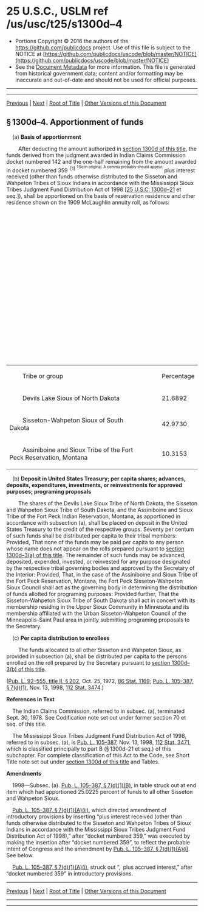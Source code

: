 ---
---

# 25 U.S.C., USLM ref /us/usc/t25/s1300d–4

* Portions Copyright © 2016 the authors of the https://github.com/publicdocs project.
  Use of this file is subject to the NOTICE at [https://github.com/publicdocs/uscode/blob/master/NOTICE](https://github.com/publicdocs/uscode/blob/master/NOTICE)
* See the [Document Metadata](././../../../../../..//README.md) for more information.
  This file is generated from historical government data; content and/or formatting may be inaccurate and out-of-date and should not be used for official purposes.

----------
----------

[Previous](./../../../../../..//us/usc/t25/ch14/schLXXV/ptA/m__us_usc_t25_s1300d–3.md) | [Next](./../../../../../..//us/usc/t25/ch14/schLXXV/ptA/m__us_usc_t25_s1300d–5.md) | [Root of Title](./../../../../../../) | [Other Versions of this Document](https://publicdocs.github.io/go/links?ns=uslm&ref=%2Fus%2Fusc%2Ft25%2Fs1300d%E2%80%934)

## § 1300d–4. Apportionment of funds

    (a) __Basis of apportionment__ 

        After deducting the amount authorized in [section 1300d of this title][/us/usc/t25/s1300d], the funds derived from the judgment awarded in Indian Claims Commission docket numbered 142 and the one-half remaining from the amount awarded in docket numbered 359  <sup>\[1\]</sup>  <sup><sup> 1 So in original. A comma probably should appear. </sup></sup>  plus interest received (other than funds otherwise distributed to the Sisseton and Wahpeton Tribes of Sioux Indians in accordance with the Mississippi Sioux Tribes Judgment Fund Distribution Act of 1998 \[[25 U.S.C. 1300d–21][/us/usc/t25/s1300d–21] et seq.\]), shall be apportioned on the basis of reservation residence and other residence shown on the 1909 McLaughlin annuity roll, as follows:

<table>

          <tr>

            <td> 

        Tribe or group  </td>

            <td> 

        Percentage  </td>

  </tr>

          <tr>

            <td> 

        Devils Lake Sioux of North Dakota  </td>

            <td> 

        21.6892  </td>

  </tr>

          <tr>

            <td> 

        Sisseton-Wahpeton Sioux of South Dakota  </td>

            <td> 

        42.9730  </td>

  </tr>

          <tr>

            <td> 

        Assiniboine and Sioux Tribe of the Fort Peck Reservation, Montana  </td>

            <td> 

        10.3153  </td>

  </tr>

        </table>

    (b) __Deposit in United States Treasury; per capita shares; advances, deposits, expenditures, investments, or reinvestments for approved purposes; programing proposals__ 

        The shares of the Devils Lake Sioux Tribe of North Dakota, the Sisseton and Wahpeton Sioux Tribe of South Dakota, and the Assiniboine and Sioux Tribe of the Fort Peck Indian Reservation, Montana, as apportioned in accordance with subsection (a), shall be placed on deposit in the United States Treasury to the credit of the respective groups. Seventy per centum of such funds shall be distributed per capita to their tribal members: Provided, That none of the funds may be paid per capita to any person whose name does not appear on the rolls prepared pursuant to [section 1300d–3(a) of this title][/us/usc/t25/s1300d–3/a]. The remainder of such funds may be advanced, deposited, expended, invested, or reinvested for any purpose designated by the respective tribal governing bodies and approved by the Secretary of the Interior: Provided, That, in the case of the Assiniboine and Sioux Tribe of the Fort Peck Reservation, Montana, the Fort Peck Sisseton-Wahpeton Sioux Council shall act as the governing body in determining the distribution of funds allotted for programing purposes: Provided further, That the Sisseton-Wahpeton Sioux Tribe of South Dakota shall act in concert with its membership residing in the Upper Sioux Community in Minnesota and its membership affiliated with the Urban Sisseton-Wahpeton Council of the Minneapolis-Saint Paul area in jointly submitting programing proposals to the Secretary.

    (c) __Per capita distribution to enrollees__ 

        The funds allocated to all other Sisseton and Wahpeton Sioux, as provided in subsection (a), shall be distributed per capita to the persons enrolled on the roll prepared by the Secretary pursuant to [section 1300d–3(b) of this title][/us/usc/t25/s1300d–3/b].

([Pub. L. 92–555, title II, § 202][/us/pl/92/555/s202], Oct. 25, 1972, [86 Stat. 1169][/us/stat/86/1169]; [Pub. L. 105–387, § 7(d)(1)][/us/pl/105/387/s7/d/1], Nov. 13, 1998, [112 Stat. 3474][/us/stat/112/3474].)

 __References in Text__ 

    The Indian Claims Commission, referred to in subsec. (a), terminated Sept. 30, 1978. See Codification note set out under former section 70 et seq. of this title.

    The Mississippi Sioux Tribes Judgment Fund Distribution Act of 1998, referred to in subsec. (a), is [Pub. L. 105–387][/us/pl/105/387], Nov. 13, 1998, [112 Stat. 3471][/us/stat/112/3471], which is classified principally to part B (§ 1300d–21 et seq.) of this subchapter. For complete classification of this Act to the Code, see Short Title note set out under [section 1300d of this title][/us/usc/t25/s1300d] and Tables.

 __Amendments__ 

    1998—Subsec. (a). [Pub. L. 105–387, § 7(d)(1)(B)][/us/pl/105/387/s7/d/1/B], in table struck out at end item which had apportioned 25.0225 percent of funds to all other Sisseton and Wahpeton Sioux.

    [Pub. L. 105–387, § 7(d)(1)(A)(ii)][/us/pl/105/387/s7/d/1/A/ii], which directed amendment of introductory provisions by inserting “plus interest received (other than funds otherwise distributed to the Sisseton and Wahpeton Tribes of Sioux Indians in accordance with the Mississippi Sioux Tribes Judgment Fund Distribution Act of 1998),” after “docket numbered 359,” was executed by making the insertion after “docket numbered 359”, to reflect the probable intent of Congress and the amendment by [Pub. L. 105–387, § 7(d)(1)(A)(i)][/us/pl/105/387/s7/d/1/A/i]. See below.

    [Pub. L. 105–387, § 7(d)(1)(A)(i)][/us/pl/105/387/s7/d/1/A/i], struck out “, plus accrued interest,” after “docket numbered 359” in introductory provisions.

----------

[Previous](./../../../../../..//us/usc/t25/ch14/schLXXV/ptA/m__us_usc_t25_s1300d–3.md) | [Next](./../../../../../..//us/usc/t25/ch14/schLXXV/ptA/m__us_usc_t25_s1300d–5.md) | [Root of Title](./../../../../../../) | [Other Versions of this Document](https://publicdocs.github.io/go/links?ns=uslm&ref=%2Fus%2Fusc%2Ft25%2Fs1300d%E2%80%934)

----------
----------

[/us/usc/t25/s1300d]: https://publicdocs.github.io/go/links?ns=uslm&ref=%2Fus%2Fusc%2Ft25%2Fs1300d
[/us/usc/t25/s1300d–21]: https://publicdocs.github.io/go/links?ns=uslm&ref=%2Fus%2Fusc%2Ft25%2Fs1300d%E2%80%9321
[/us/usc/t25/s1300d–3/a]: https://publicdocs.github.io/go/links?ns=uslm&ref=%2Fus%2Fusc%2Ft25%2Fs1300d%E2%80%933%2Fa
[/us/usc/t25/s1300d–3/b]: https://publicdocs.github.io/go/links?ns=uslm&ref=%2Fus%2Fusc%2Ft25%2Fs1300d%E2%80%933%2Fb
[/us/pl/92/555/s202]: https://publicdocs.github.io/go/links?ns=uslm&ref=%2Fus%2Fpl%2F92%2F555%2Fs202
[/us/stat/86/1169]: https://publicdocs.github.io/go/links?ns=uslm&ref=%2Fus%2Fstat%2F86%2F1169
[/us/pl/105/387/s7/d/1]: https://publicdocs.github.io/go/links?ns=uslm&ref=%2Fus%2Fpl%2F105%2F387%2Fs7%2Fd%2F1
[/us/stat/112/3474]: https://publicdocs.github.io/go/links?ns=uslm&ref=%2Fus%2Fstat%2F112%2F3474
[/us/pl/105/387]: https://publicdocs.github.io/go/links?ns=uslm&ref=%2Fus%2Fpl%2F105%2F387
[/us/stat/112/3471]: https://publicdocs.github.io/go/links?ns=uslm&ref=%2Fus%2Fstat%2F112%2F3471
[/us/usc/t25/s1300d]: https://publicdocs.github.io/go/links?ns=uslm&ref=%2Fus%2Fusc%2Ft25%2Fs1300d
[/us/pl/105/387/s7/d/1/B]: https://publicdocs.github.io/go/links?ns=uslm&ref=%2Fus%2Fpl%2F105%2F387%2Fs7%2Fd%2F1%2FB
[/us/pl/105/387/s7/d/1/A/ii]: https://publicdocs.github.io/go/links?ns=uslm&ref=%2Fus%2Fpl%2F105%2F387%2Fs7%2Fd%2F1%2FA%2Fii
[/us/pl/105/387/s7/d/1/A/i]: https://publicdocs.github.io/go/links?ns=uslm&ref=%2Fus%2Fpl%2F105%2F387%2Fs7%2Fd%2F1%2FA%2Fi
[/us/pl/105/387/s7/d/1/A/i]: https://publicdocs.github.io/go/links?ns=uslm&ref=%2Fus%2Fpl%2F105%2F387%2Fs7%2Fd%2F1%2FA%2Fi


